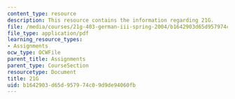 ```yaml
---
content_type: resource
description: This resource contains the information regarding 21G.
file: /media/courses/21g-403-german-iii-spring-2004/b1642903d65d957974c09d9de94060fb_MIT21G_403S04_lee_essay.pdf
file_type: application/pdf
learning_resource_types:
- Assignments
ocw_type: OCWFile
parent_title: Assignments
parent_type: CourseSection
resourcetype: Document
title: 21G
uid: b1642903-d65d-9579-74c0-9d9de94060fb
---
```

